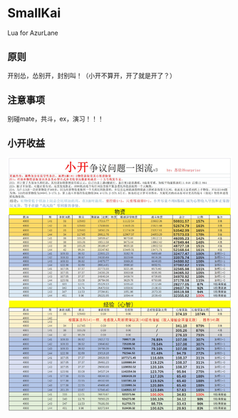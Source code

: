 # SmallKai
Lua for AzurLane

## 原则
开别怂，怂别开，封别叫！（小开不算开，开了就是开了？）

## 注意事项
别碰mate，共斗，ex，演习！！！

## 小开收益
![小开收益V3.jpg](./小开收益V3.jpg)

